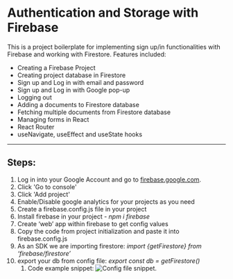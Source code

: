 # Authentication and Storage with Firebase

This is a project boilerplate for implementing sign up/in functionalities with Firebase and working with Firestore. Features included:

- Creating a Firebase Project
- Creating project database in Firestore
- Sign up and Log in with email and password
- Sign up and Log in with Google pop-up
- Logging out
- Adding a documents to Firestore database
- Fetching multiple documents from Firestore database
- Managing forms in React
- React Router
- useNavigate, useEffect and useState hooks

---

## Steps:

1. Log in into your Google Account and go to [firebase.google.com](https://firebase.google.com/).
2. Click 'Go to console'
3. Click 'Add project'
4. Enable/Disable google analytics for your projects as you need
5. Create a firebase.config.js file in your project
6. Install firebase in your project - _npm i firebase_
7. Create ‘web’ app within firebase to get config values
8. Copy the code from project initialization and paste it into firebase.config.js
9. As an SDK we are importing firestore: _import {getFirestore} from ‘firebase/firestore’_
10. export your db from config file: _export const db = getFirestore()_
    1. Code example snippet:
       ![Config file snippet.](/assets/firebaseconfig.jpeg "firebase.config.js example")
